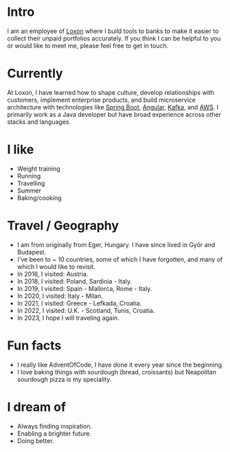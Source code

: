 # Intro

I am an employee of [Loxon](https://www.loxon.eu/) where I build tools to banks to make it easier to collect their unpaid portfolios accurately. If
you think I can be helpful to you or would like to meet me, please feel free to get in touch.

# Currently

At Loxon, I have learned how to shape culture, develop relationships with customers, implement enterprise products, and build
microservice architecture with technologies
like [Spring Boot](https://spring.io/), [Angular](https://angular.io/), [Kafka](https://kafka.apache.org/),
and [AWS](https://aws.amazon.com/). I primarily work as a Java developer but have broad experience across other stacks and languages.

# I like

- Weight training
- Running
- Travelling
- Summer
- Baking/cooking

# Travel / Geography

- I am from originally from Eger, Hungary. I have since lived in Győr and Budapest.
- I've been to ~ 10 countries, some of which I have forgotten, and many of which I would like to revisit.
- In 2016, I visited: Austria.
- In 2018, I visited: Poland, Sardinia - Italy.
- In 2019, I visited: Spain - Mallorca, Rome - Italy.
- In 2020, I visited: Italy - Milan.
- In 2021, I visited: Greece - Lefkada, Croatia.
- In 2022, I visited: U.K. - Scotland, Tunis, Croatia.
- In 2023, I hope I will traveling again.

# Fun facts

- I really like AdventOfCode, I have done it every year since the beginning.
- I love baking things with sourdough (bread, croissants) but Neapolitan sourdough pizza is my speciality.

# I dream of

- Always finding inspiration.
- Enabling a brighter future.
- Doing better.
